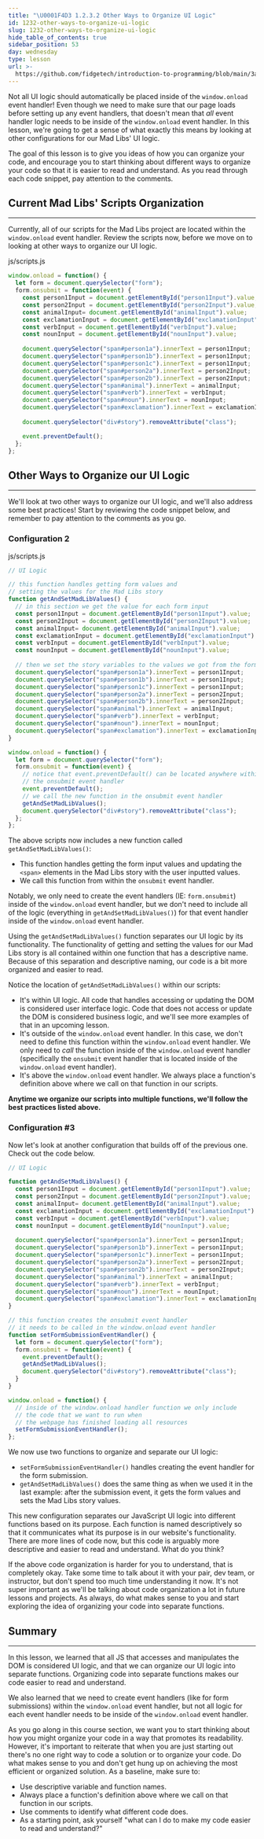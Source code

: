```yaml
---
title: "\U0001F4D3 1.2.3.2 Other Ways to Organize UI Logic"
id: 1232-other-ways-to-organize-ui-logic
slug: 1232-other-ways-to-organize-ui-logic
hide_table_of_contents: true
sidebar_position: 53
day: wednesday
type: lesson
url: >-
  https://github.com/fidgetech/introduction-to-programming/blob/main/3aa_organizing_UI_logic_outside_of_window_onload.md
---
```


Not all UI logic should automatically be placed inside of the `window.onload` event handler! Even though we need to make sure that our page loads before setting up any event handlers, that doesn't mean that _all_ event handler logic needs to be inside of the `window.onload` event handler. In this lesson, we're going to get a sense of what exactly this means by looking at other configurations for our Mad Libs' UI logic. 

The goal of this lesson is to give you ideas of how you can organize your code, and encourage you to start thinking about different ways to organize your code so that it is easier to read and understand. As you read through each code snippet, pay attention to the comments.

## Current Mad Libs' Scripts Organization
---

Currently, all of our scripts for the Mad Libs project are located within the `window.onload` event handler. Review the scripts now, before we move on to looking at other ways to organize our UI logic.

<div class="filename">js/scripts.js</div>

```javascript
window.onload = function() {
  let form = document.querySelector("form");
  form.onsubmit = function(event) {
    const person1Input = document.getElementById("person1Input").value;
    const person2Input = document.getElementById("person2Input").value;
    const animalInput= document.getElementById("animalInput").value;
    const exclamationInput = document.getElementById("exclamationInput").value;
    const verbInput = document.getElementById("verbInput").value;
    const nounInput = document.getElementById("nounInput").value;
    
    document.querySelector("span#person1a").innerText = person1Input;
    document.querySelector("span#person1b").innerText = person1Input;
    document.querySelector("span#person1c").innerText = person1Input;
    document.querySelector("span#person2a").innerText = person2Input;
    document.querySelector("span#person2b").innerText = person2Input;
    document.querySelector("span#animal").innerText = animalInput;
    document.querySelector("span#verb").innerText = verbInput;
    document.querySelector("span#noun").innerText = nounInput;
    document.querySelector("span#exclamation").innerText = exclamationInput;
    
    document.querySelector("div#story").removeAttribute("class");

    event.preventDefault();
  };
};
```

## Other Ways to Organize our UI Logic
---

We'll look at two other ways to organize our UI logic, and we'll also address some best practices! Start by reviewing the code snippet below, and remember to pay attention to the comments as you go.

### Configuration 2

<div class="filename">js/scripts.js</div>

```javascript
// UI Logic 

// this function handles getting form values and 
// setting the values for the Mad Libs story
function getAndSetMadLibValues() {
  // in this section we get the value for each form input
  const person1Input = document.getElementById("person1Input").value;
  const person2Input = document.getElementById("person2Input").value;
  const animalInput= document.getElementById("animalInput").value;
  const exclamationInput = document.getElementById("exclamationInput").value;
  const verbInput = document.getElementById("verbInput").value;
  const nounInput = document.getElementById("nounInput").value;
  
  // then we set the story variables to the values we got from the form
  document.querySelector("span#person1a").innerText = person1Input;
  document.querySelector("span#person1b").innerText = person1Input;
  document.querySelector("span#person1c").innerText = person1Input;
  document.querySelector("span#person2a").innerText = person2Input;
  document.querySelector("span#person2b").innerText = person2Input;
  document.querySelector("span#animal").innerText = animalInput;
  document.querySelector("span#verb").innerText = verbInput;
  document.querySelector("span#noun").innerText = nounInput;
  document.querySelector("span#exclamation").innerText = exclamationInput;
}

window.onload = function() {
  let form = document.querySelector("form");
  form.onsubmit = function(event) {
    // notice that event.preventDefault() can be located anywhere within 
    // the onsubmit event handler
    event.preventDefault();
    // we call the new function in the onsubmit event handler
    getAndSetMadLibValues();
    document.querySelector("div#story").removeAttribute("class");
  };
};
```

The above scripts now includes a new function called `getAndSetMadLibValues()`:

* This function handles getting the form input values and updating the `<span>` elements in the Mad Libs story with the user inputted values.
* We call this function from within the `onsubmit` event handler.

Notably, we only need to create the event handlers (IE: `form.onsubmit`) inside of the `window.onload` event handler, but we don't need to include all of the logic (everything in `getAndSetMadLibValues()`) for that event handler inside of the `window.onload` event handler.

Using the `getAndSetMadLibValues()` function separates our UI logic by its functionality. The functionality of getting and setting the values for our Mad Libs story is all contained within one function that has a descriptive name. Because of this separation and descriptive naming, our code is a bit more organized and easier to read.

Notice the location of `getAndSetMadLibValues()` within our scripts:

* It's within UI logic. All code that handles accessing or updating the DOM is considered user interface logic. Code that does not access or update the DOM is considered business logic, and we'll see more examples of that in an upcoming lesson.
* It's outside of the `window.onload` event handler. In this case, we don't need to define this function within the `window.onload` event handler. We only need to _call_ the function inside of the `window.onload` event handler (specifically the `onsubmit` event handler that is located inside of the `window.onload` event handler).
* It's above the `window.onload` event handler. We always place a function's definition above where we call on that function in our scripts.

**Anytime we organize our scripts into multiple functions, we'll follow the best practices listed above.**

### Configuration #3

Now let's look at another configuration that builds off of the previous one. Check out the code below.

```js
// UI Logic

function getAndSetMadLibValues() {
  const person1Input = document.getElementById("person1Input").value;
  const person2Input = document.getElementById("person2Input").value;
  const animalInput= document.getElementById("animalInput").value;
  const exclamationInput = document.getElementById("exclamationInput").value;
  const verbInput = document.getElementById("verbInput").value;
  const nounInput = document.getElementById("nounInput").value;
  
  document.querySelector("span#person1a").innerText = person1Input;
  document.querySelector("span#person1b").innerText = person1Input;
  document.querySelector("span#person1c").innerText = person1Input;
  document.querySelector("span#person2a").innerText = person2Input;
  document.querySelector("span#person2b").innerText = person2Input;
  document.querySelector("span#animal").innerText = animalInput;
  document.querySelector("span#verb").innerText = verbInput;
  document.querySelector("span#noun").innerText = nounInput;
  document.querySelector("span#exclamation").innerText = exclamationInput;
}

// this function creates the onsubmit event handler
// it needs to be called in the window.onload event handler
function setFormSubmissionEventHandler() {
  let form = document.querySelector("form");
  form.onsubmit = function(event) {
    event.preventDefault();
    getAndSetMadLibValues();
    document.querySelector("div#story").removeAttribute("class");
  }
}

window.onload = function() {
  // inside of the window.onload handler function we only include
  // the code that we want to run when
  // the webpage has finished loading all resources
  setFormSubmissionEventHandler();
};
```

We now use two functions to organize and separate our UI logic:

* `setFormSubmissionEventHandler()` handles creating the event handler for the form submission.
* `getAndSetMadLibValues()` does the same thing as when we used it in the last example: after the submission event, it gets the form values and sets the Mad Libs story values.

This new configuration separates our JavaScript UI logic into different functions based on its purpose. Each function is named descriptively so that it communicates what its purpose is in our website's functionality. There are more lines of code now, but this code is arguably more descriptive and easier to read and understand. What do you think?

If the above code organization is harder for you to understand, that is completely okay. Take some time to talk about it with your pair, dev team, or instructor, but don't spend too much time understanding it now. It's not super important as we'll be talking about code organization a lot in future lessons and projects. As always, do what makes sense to you and start exploring the idea of organizing your code into separate functions.

## Summary
---

In this lesson, we learned that all JS that accesses and manipulates the DOM is considered UI logic, and that we can organize our UI logic into separate functions. Organizing code into separate functions makes our code easier to read and understand. 

We also learned that we need to create event handlers (like for form submissions) within the `window.onload` event handler, but not all logic for each event handler needs to be inside of the `window.onload` event handler. 

As you go along in this course section, we want you to start thinking about how you might organize your code in a way that promotes its readability. However, it's important to reiterate that when you are just starting out there's no one right way to code a solution or to organize your code. Do what makes sense to you and don't get hung up on achieving the most efficient or organized solution. As a baseline, make sure to:
 
* Use descriptive variable and function names.
* Always place a function's definition above where we call on that function in our scripts.
* Use comments to identify what different code does.
* As a starting point, ask yourself "what can I do to make my code easier to read and understand?"
